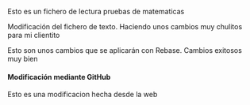 Esto es un fichero de lectura pruebas de matematicas

Modificación del fichero de texto. Haciendo unos cambios muy chulitos para mi clientito

Esto son unos cambios que se aplicarán con Rebase. Cambios exitosos muy bien

#### Modificación mediante GitHub

Esto es una modificacion hecha desde la web

